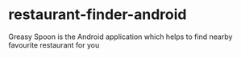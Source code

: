 # restaurant-finder-android
Greasy Spoon is the Android application which helps to find nearby favourite restaurant for you
